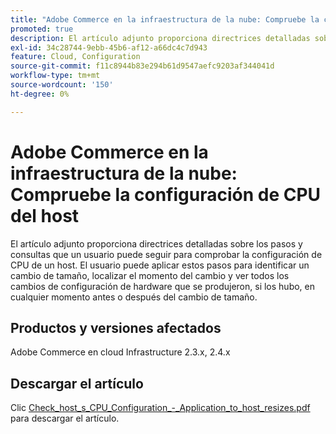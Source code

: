 ```yaml
---
title: "Adobe Commerce en la infraestructura de la nube: Compruebe la configuración de CPU del host"
promoted: true
description: El artículo adjunto proporciona directrices detalladas sobre los pasos y consultas que un usuario puede seguir para comprobar la configuración de CPU de un host. El usuario puede aplicar estos pasos para identificar un cambio de tamaño, localizar el momento del cambio y ver todos los cambios de configuración de hardware que se produjeron, si los hubo, en cualquier momento antes o después del cambio de tamaño.
exl-id: 34c28744-9ebb-45b6-af12-a66dc4c7d943
feature: Cloud, Configuration
source-git-commit: f11c8944b83e294b61d9547aefc9203af344041d
workflow-type: tm+mt
source-wordcount: '150'
ht-degree: 0%

---
```


# Adobe Commerce en la infraestructura de la nube: Compruebe la configuración de CPU del host

El artículo adjunto proporciona directrices detalladas sobre los pasos y consultas que un usuario puede seguir para comprobar la configuración de CPU de un host. El usuario puede aplicar estos pasos para identificar un cambio de tamaño, localizar el momento del cambio y ver todos los cambios de configuración de hardware que se produjeron, si los hubo, en cualquier momento antes o después del cambio de tamaño.

## Productos y versiones afectados

Adobe Commerce en cloud Infrastructure 2.3.x, 2.4.x

## Descargar el artículo

Clic [Check_host_s_CPU_Configuration_-_Application_to_host_resizes.pdf](assets/Check_host_s_CPU_Configuration_-_Application_to_host_resizes.pdf) para descargar el artículo.
